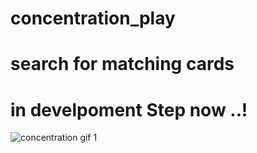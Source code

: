 # concentration_play
# search for matching cards
# in develpoment Step now ..!
![concentration gif 1](https://user-images.githubusercontent.com/39617746/44625997-3ac20000-a915-11e8-806e-63093eceaad9.gif)
